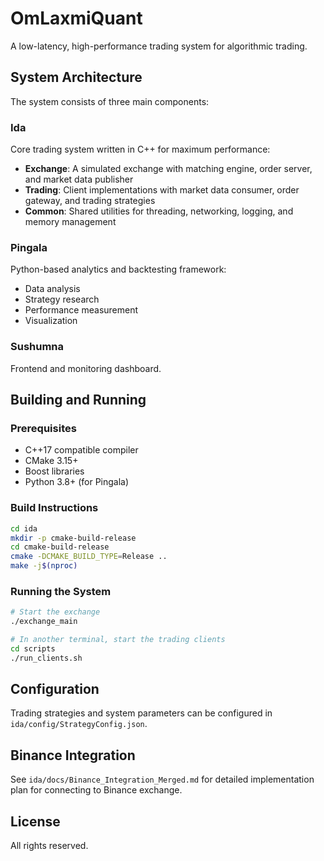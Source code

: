 # OmLaxmiQuant

A low-latency, high-performance trading system for algorithmic trading.

## System Architecture

The system consists of three main components:

### Ida

Core trading system written in C++ for maximum performance:

- **Exchange**: A simulated exchange with matching engine, order server, and market data publisher
- **Trading**: Client implementations with market data consumer, order gateway, and trading strategies
- **Common**: Shared utilities for threading, networking, logging, and memory management

### Pingala

Python-based analytics and backtesting framework:

- Data analysis
- Strategy research
- Performance measurement
- Visualization

### Sushumna

Frontend and monitoring dashboard.

## Building and Running

### Prerequisites

- C++17 compatible compiler
- CMake 3.15+
- Boost libraries
- Python 3.8+ (for Pingala)

### Build Instructions

```bash
cd ida
mkdir -p cmake-build-release
cd cmake-build-release
cmake -DCMAKE_BUILD_TYPE=Release ..
make -j$(nproc)
```

### Running the System

```bash
# Start the exchange
./exchange_main

# In another terminal, start the trading clients
cd scripts
./run_clients.sh
```

## Configuration

Trading strategies and system parameters can be configured in `ida/config/StrategyConfig.json`.

## Binance Integration

See `ida/docs/Binance_Integration_Merged.md` for detailed implementation plan for connecting to Binance exchange.

## License

All rights reserved.